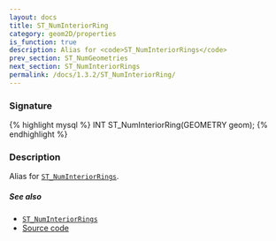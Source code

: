```yaml
---
layout: docs
title: ST_NumInteriorRing
category: geom2D/properties
is_function: true
description: Alias for <code>ST_NumInteriorRings</code>
prev_section: ST_NumGeometries
next_section: ST_NumInteriorRings
permalink: /docs/1.3.2/ST_NumInteriorRing/
---
```


### Signature

{% highlight mysql %}
INT ST_NumInteriorRing(GEOMETRY geom);
{% endhighlight %}

### Description

Alias for [`ST_NumInteriorRings`](../ST_NumInteriorRings).

##### See also

* [`ST_NumInteriorRings`](../ST_NumInteriorRings)
* <a href="https://github.com/orbisgis/h2gis/blob/master/h2gis-functions/src/main/java/org/h2gis/functions/spatial/properties/ST_NumInteriorRing.java" target="_blank">Source code</a>
